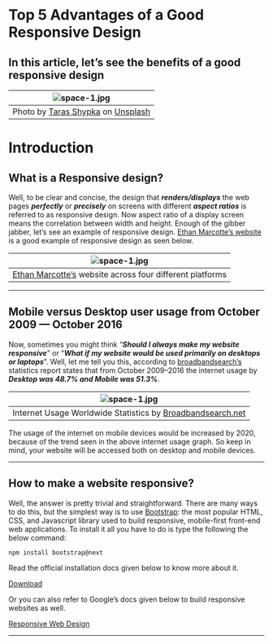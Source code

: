 # Top 5 Advantages of a Good Responsive Design

## In this article, let’s see the benefits of a good responsive design


| ![space-1.jpg](https://miro.medium.com/max/1050/1*hyO-lxRlkV0AW3sx_CMduA.jpeg) | 
|:--:| 
| Photo by [Taras Shypka](https://unsplash.com/@bugsster?utm_source=unsplash&utm_medium=referral&utm_content=creditCopyText) on [Unsplash](https://unsplash.com/s/photos/responsive-web-design?utm_source=unsplash&utm_medium=referral&utm_content=creditCopyText) |


# Introduction
## What is a Responsive design?
Well, to be clear and concise, the design that ***renders/displays*** the web pages ***perfectly*** or ***precisely*** on screens with different ***aspect ratios*** is referred to as responsive design. Now aspect ratio of a display screen means the correlation between width and height. Enough of the gibber jabber, let’s see an example of responsive design. [Ethan Marcotte’s website](https://responsivedesign.is/examples/ethan-marcotte/) is a good example of responsive design as seen below.

| ![space-1.jpg](https://miro.medium.com/max/1050/1*JXasH-Op91Zi6zEYDUKcrA.jpeg) | 
|:--:| 
| [Ethan Marcotte’s](https://responsivedesign.is/examples/ethan-marcotte/) website across four different platforms |

---


## Mobile versus Desktop user usage from October 2009 — October 2016
Now, sometimes you might think “***Should I always make my website responsive***” or “***What if my website would be used primarily on desktops or laptops***”. Well, let me tell you this, according to [broadbandsearch’s](https://www.broadbandsearch.net/blog/mobile-desktop-internet-usage-statistics#:~:text=53%20percent%20of%20web%20traffic,56.7%20percent%20from%20desktop%20users.) statistics report states that from October 2009–2016 the internet usage by ***Desktop was 48.7% and Mobile was 51.3%***.

| ![space-1.jpg](https://miro.medium.com/max/1050/1*8djc87dITn9vvudg8gkjnw.jpeg) | 
|:--:| 
| Internet Usage Worldwide Statistics by [Broadbandsearch.net](https://www.broadbandsearch.net/blog/mobile-desktop-internet-usage-statistics#:~:text=53%20percent%20of%20web%20traffic,56.7%20percent%20from%20desktop%20users) |

The usage of the internet on mobile devices would be increased by 2020, because of the trend seen in the above internet usage graph. So keep in mind, your website will be accessed both on desktop and mobile devices.


---

## How to make a website responsive?
Well, the answer is pretty trivial and straightforward. There are many ways to do this, but the simplest way is to use [Bootstrap](https://getbootstrap.com/): the most popular HTML, CSS, and Javascript library used to build responsive, mobile-first front-end web applications. To install it all you have to do is type the following the below command:


```
npm install bootstrap@next
```

Read the official installation docs given below to know more about it.

[Download](https://getbootstrap.com/docs/5.0/getting-started/download/)

Or you can also refer to Google’s docs given below to build responsive websites as well.

[Responsive Web Design](https://developers.google.com/search/mobile-sites/mobile-seo/responsive-design)

---
